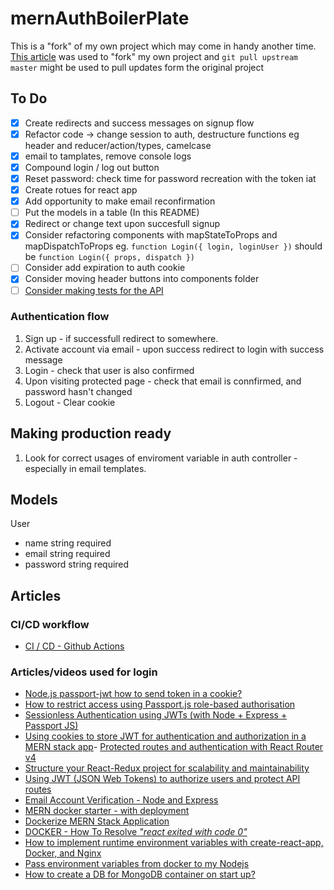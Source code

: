 # mernAuthBoilerPlate

This is a "fork" of my own project which may come in handy another time. [This article](https://deanmalone.net/post/how-to-fork-your-own-repo-on-github/) was used to "fork" my own project and `git pull upstream master` might be used to pull updates form the original project

## To Do

- [x] Create redirects and success messages on signup flow
- [x] Refactor code -> change session to auth, destructure functions eg header and reducer/action/types, camelcase
- [x] email to tamplates, remove console logs
- [x] Compound login / log out button
- [x] Reset password: check time for password recreation with the token iat
- [x] Create rotues for react app
- [x] Add opportunity to make email reconfirmation
- [ ] Put the models in a table (In this README)
- [x] Redirect or change text upon succesfull signup
- [x] Consider refactoring components with mapStateToProps and mapDispatchToProps eg. `function Login({ login, loginUser })` should be `function Login({ props, dispatch })`
- [ ] Consider add expiration to auth cookie
- [x] Consider moving header buttons into components folder
- [ ] [Consider making tests for the API](https://rahmanfadhil.com/test-express-with-supertest/)

### Authentication flow

1. Sign up - if successfull redirect to somewhere.
2. Activate account via email - upon success redirect to login with success message
3. Login - check that user is also confirmed
4. Upon visiting protected page - check that email is connfirmed, and password hasn't changed
5. Logout - Clear cookie

## Making production ready

1. Look for correct usages of enviroment variable in auth controller - especially in email templates.

## Models

User

- name string required
- email string required
- password string required

## Articles

### CI/CD workflow

- [CI / CD - Github Actions](https://www.basefactor.com/github-actions-docker)

### Articles/videos used for login

- [Node.js passport-jwt how to send token in a cookie?](https://stackoverflow.com/questions/39163413/node-js-passport-jwt-how-to-send-token-in-a-cookie)
- [How to restrict access using Passport.js role-based authorisation](https://developerhandbook.com/passport.js/passport-role-based-authorisation-authentication/)
- [Sessionless Authentication using JWTs (with Node + Express + Passport JS)](https://blog.usejournal.com/sessionless-authentication-withe-jwts-with-node-express-passport-js-69b059e4b22c)
- [Using cookies to store JWT for authentication and authorization in a MERN stack app](https://medium.com/@zahedialfurquan20/using-cookies-to-store-jwt-for-authentication-and-authorization-in-a-mern-stack-app-a58d7a5d6b6e)- [Protected routes and authentication with React Router v4](https://ui.dev/react-router-v4-protected-routes-authentication/)
- [Structure your React-Redux project for scalability and maintainability](https://levelup.gitconnected.com/structure-your-react-redux-project-for-scalability-and-maintainability-618ad82e32b7)
- [Using JWT (JSON Web Tokens) to authorize users and protect API routes](https://medium.com/@maison.moa/using-jwt-json-web-tokens-to-authorize-users-and-protect-api-routes-3e04a1453c3e)
- [Email Account Verification - Node and Express](https://www.youtube.com/watch?v=CEim3tZsp1Y&t=11s)
- [MERN docker starter - with deployment](https://github.com/joshdcuneo/mern-docker-starter)
- [Dockerize MERN Stack Application](https://medium.com/@pramodrana2107/dockerize-mern-stack-application-9ea8de68ea4e)
- [DOCKER - How To Resolve _"react exited with code 0"_](https://dev.to/igmrrf/docker-react-exited-with-code-0-398n)
- [How to implement runtime environment variables with create-react-app, Docker, and Nginx](https://www.freecodecamp.org/news/how-to-implement-runtime-environment-variables-with-create-react-app-docker-and-nginx-7f9d42a91d70/)
- [Pass environment variables from docker to my Nodejs](https://medium.com/@felipedutratine/pass-environment-variables-from-docker-to-my-nodejs-or-golang-app-a1f2ddec31f5)
- [How to create a DB for MongoDB container on start up?](https://stackoverflow.com/questions/42912755/how-to-create-a-db-for-mongodb-container-on-start-up)
